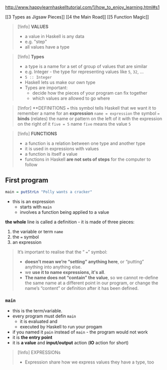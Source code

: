 http://www.happylearnhaskelltutorial.com/1/how_to_enjoy_learning.html#s1

[[3 Types as Jigsaw Pieces]]
[[4 the Main Road]]
[[5 Function Magic]]


>[!info] **VALUES**
>- a value in  Haskell is any data
>- e.g. "step"
>- all values have a type

>[!info] **Types**
>- a type is a name for a set of group of values that are similar
>- e.g. Integer - the type for representing values like `5`, `32`, ...
>- `5 :: Integer`
>- Haskell lets us  make our own type
>- Types are important:
>	- decide how the pieces of your program can fix together
>	- which values are allowed to go where

>[!infor] **DEFINITIONS
> ` = ` this symbol tells Haskell that we want it to remember a name for an **expression**
>`name = expression` 
>the symbol ` = `  **binds** (relates) the name  or pattern on the left of it with the expression on the right of it
>`five = 5` name `five` means the value `5`
>

>[!info] **FUNCTIONS**
>- a function is a relation between one type and another type
>- it is used in expressions with values
>- a function is itself a value
>- functions in Haskell **are not sets of steps** for the computer to follow

## First program
```haskell
main = putStrLn "Polly wants a cracker"
```
- this is an expression
	- starts with `main`
	- involves a function being applied to a value

**the whole** line is called  a definition - it is made of three pieces:
1. the variable or term `name`
2. the ` = ` symbol
3. an expression

>It’s important to realise that the “ ` = `” symbol:
>	- **doesn’t mean we’re “setting” anything here**, or “putting” anything into anything else. 
>	- we **use it to name expressions, it's all**. 
>	- **The name does not “contain” the value**, so we cannot re-define the same name at a different point in our program, or change the name’s “content” or definition after it has been defined.

### `main`
- this is the term/variable.
- every program must defin `main`
	- it is evaluated and 
	- executed by Haskell to run your progam
- if you named it `pain` instead of `main` - the program would not work
- it is **the entry point** 
- it is **a value** and **input/output** action (**IO** action for short)

>[!info] EXPRESSIONs
>- Expression share how we express values
>they have a type, too












